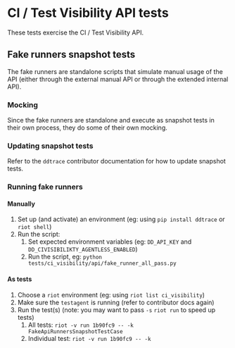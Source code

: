 # CI / Test Visibility API tests

These tests exercise the CI / Test Visibility API.

## Fake runners snapshot tests

The fake runners are standalone scripts that simulate manual usage of the API
(either through the external manual API or through the extended internal API).

### Mocking

Since the fake runners are standalone and execute as snapshot tests in their own process, they do some of their own mocking.

### Updating snapshot tests

Refer to the `ddtrace` contributor documentation for how to update snapshot
tests.

### Running fake runners

#### Manually
 
1. Set up (and activate) an environment (eg: using `pip install ddtrace` or `riot shell`)
1. Run the script:
   1. Set expected environment variables (eg: `DD_API_KEY` and `DD_CIVISIBILIKTY_AGENTLESS_ENABLED`)
   1. Run the script, eg: `python tests/ci_visibility/api/fake_runner_all_pass.py`

#### As tests

1. Choose a `riot` environment (eg: using `riot list ci_visibility`)
1. Make sure the `testagent` is running (refer to contributor docs again)
1. Run the test(s) (note: you may want to pass `-s` `riot run` to speed up tests)
   1. All tests: `riot -v run 1b90fc9 -- -k FakeApiRunnersSnapshotTestCase`
   1. Individual test: `riot -v run 1b90fc9 -- -k ` 